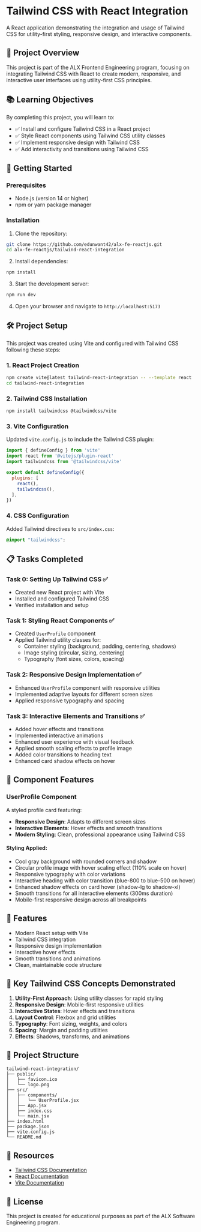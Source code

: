 # Tailwind CSS with React Integration

A React application demonstrating the integration and usage of Tailwind CSS for utility-first styling, responsive design, and interactive components.

## 🎯 Project Overview

This project is part of the ALX Frontend Engineering program, focusing on integrating Tailwind CSS with React to create modern, responsive, and interactive user interfaces using utility-first CSS principles.

## 📚 Learning Objectives

By completing this project, you will learn to:

- ✅ Install and configure Tailwind CSS in a React project
- ✅ Style React components using Tailwind CSS utility classes
- ✅ Implement responsive design with Tailwind CSS
- ✅ Add interactivity and transitions using Tailwind CSS

## 🚀 Getting Started

### Prerequisites

- Node.js (version 14 or higher)
- npm or yarn package manager

### Installation

1. Clone the repository:
```bash
git clone https://github.com/edunwant42/alx-fe-reactjs.git
cd alx-fe-reactjs/tailwind-react-integration
```

2. Install dependencies:
```bash
npm install
```

3. Start the development server:
```bash
npm run dev
```

4. Open your browser and navigate to `http://localhost:5173`

## 🛠️ Project Setup

This project was created using Vite and configured with Tailwind CSS following these steps:

### 1. React Project Creation
```bash
npm create vite@latest tailwind-react-integration -- --template react
cd tailwind-react-integration
```

### 2. Tailwind CSS Installation
```bash
npm install tailwindcss @tailwindcss/vite
```

### 3. Vite Configuration
Updated `vite.config.js` to include the Tailwind CSS plugin:
```javascript
import { defineConfig } from 'vite'
import react from '@vitejs/plugin-react'
import tailwindcss from '@tailwindcss/vite'

export default defineConfig({
  plugins: [
    react(),
    tailwindcss(),
  ],
})
```

### 4. CSS Configuration
Added Tailwind directives to `src/index.css`:
```css
@import "tailwindcss";
```

## 📋 Tasks Completed

### Task 0: Setting Up Tailwind CSS ✅
- Created new React project with Vite
- Installed and configured Tailwind CSS
- Verified installation and setup

### Task 1: Styling React Components ✅
- Created `UserProfile` component
- Applied Tailwind utility classes for:
  - Container styling (background, padding, centering, shadows)
  - Image styling (circular, sizing, centering)
  - Typography (font sizes, colors, spacing)

### Task 2: Responsive Design Implementation ✅
- Enhanced `UserProfile` component with responsive utilities
- Implemented adaptive layouts for different screen sizes
- Applied responsive typography and spacing

### Task 3: Interactive Elements and Transitions ✅
- Added hover effects and transitions
- Implemented interactive animations
- Enhanced user experience with visual feedback
- Applied smooth scaling effects to profile image
- Added color transitions to heading text
- Enhanced card shadow effects on hover

## 🎨 Component Features

### UserProfile Component

A styled profile card featuring:
- **Responsive Design**: Adapts to different screen sizes
- **Interactive Elements**: Hover effects and smooth transitions
- **Modern Styling**: Clean, professional appearance using Tailwind CSS

#### Styling Applied:

- Cool gray background with rounded corners and shadow
- Circular profile image with hover scaling effect (110% scale on hover)
- Responsive typography with color variations
- Interactive heading with color transition (blue-800 to blue-500 on hover)
- Enhanced shadow effects on card hover (shadow-lg to shadow-xl)
- Smooth transitions for all interactive elements (300ms duration)
- Mobile-first responsive design across all breakpoints

## 🌟 Features

- Modern React setup with Vite
- Tailwind CSS integration
- Responsive design implementation
- Interactive hover effects
- Smooth transitions and animations
- Clean, maintainable code structure

## 🎯 Key Tailwind CSS Concepts Demonstrated

1. **Utility-First Approach**: Using utility classes for rapid styling
2. **Responsive Design**: Mobile-first responsive utilities
3. **Interactive States**: Hover effects and transitions
4. **Layout Control**: Flexbox and grid utilities
5. **Typography**: Font sizing, weights, and colors
6. **Spacing**: Margin and padding utilities
7. **Effects**: Shadows, transforms, and animations

## 📁 Project Structure

```
tailwind-react-integration/
├── public/
│   ├── favicon.ico
│   └── logo.png
├── src/
│   ├── components/
│   │   └── UserProfile.jsx
│   ├── App.jsx
│   ├── index.css
│   └── main.jsx
├── index.html
├── package.json
├── vite.config.js
└── README.md
```

## 📖 Resources

- [Tailwind CSS Documentation](https://tailwindcss.com/docs)
- [React Documentation](https://react.dev/)
- [Vite Documentation](https://vitejs.dev/)

## 📄 License

This project is created for educational purposes as part of the ALX Software Engineering program.

